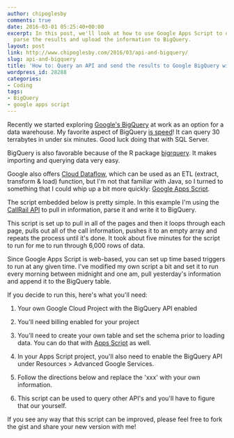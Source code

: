 ```yaml
---
author: chipoglesby
comments: true
date: 2016-03-01 05:25:40+00:00
excerpt: In this post, we'll look at how to use Google Apps Script to query an API,
  parse the results and upload the information to BigQuery.
layout: post
link: http://www.chipoglesby.com/2016/03/api-and-bigquery/
slug: api-and-bigquery
title: 'How to: Query an API and send the results to Google BigQuery with Apps Script'
wordpress_id: 28288
categories:
- Coding
tags:
- BigQuery
- google apps script
---
```


Recently we started exploring [Google's BigQuery](https://cloud.google.com/bigquery/) at work as an option for a data warehouse. My favorite aspect of BigQuery [is speed](https://www.youtube.com/watch?v=LSLU8Gxt-rc)! It can query 30 terrabytes in under six minutes. Good luck doing that with SQL Server.

BigQuery is also favorable because of the R package [bigrquery](https://github.com/rstats-db/bigrquery). It makes importing and querying data very easy.

Google also offers [Cloud Dataflow](https://cloud.google.com/dataflow/), which can be used as an ETL (extract, transform & load) function, but I'm not that familiar with Java, so I turned to something that I could whip up a bit more quickly: [Google Apps Script](https://developers.google.com/apps-script/).

The script embedded below is pretty simple. In this example I'm using the [CallRail API](http://apidocs.callrail.com/) to pull in information, parse it and write it to BigQuery.

This script is set up to pull in all of the pages and then it loops through each page, pulls out all of the call information, pushes it to an empty array and repeats the process until it's done. It took about five minutes for the script to run for me to run through 6,000 rows of data.

Since Google Apps Script is web-based, you can set up time based triggers to run at any given time. I've modified my own script a bit and set it to run every morning between midnight and one am, pull yesterday's information and append it to the BigQuery table.

If you decide to run this, here's what you'll need:



 	
  1. Your own Google Cloud Project with the BigQuery API enabled

 	
  2. You'll need billing enabled for your project

 	
  3. You'll need to create your own table and set the schema prior to loading data. You can do that with [Apps Script](https://developers.google.com/apps-script/advanced/bigquery) as well.

 	
  4. In your Apps Script project, you'll also need to enable the BigQuery API under Resources > Advanced Google Services.

 	
  5. Follow the directions below and replace the 'xxx' with your own information.

 	
  6. This script can be used to query other API's and you'll have to figure that our yourself.




If you see any way that this script can be improved, please feel free to fork the gist and share your new version with me!
